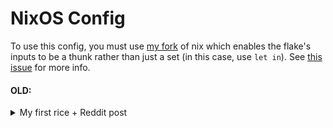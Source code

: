 # NixOS Config

To use this config, you must use [my fork](https://www.github.com/flafydev/nix) of nix which enables the flake's inputs to be a thunk rather than just a set (in this case, use `let in`).
See [this issue](https://github.com/NixOS/nix/issues/3966) for more info.

#### OLD:
<details>
  <summary>My first rice + Reddit post</summary>

[![sscombined](https://user-images.githubusercontent.com/44374434/184814236-0f2b53ed-52de-4cc1-bd93-9dd343bf0f42.png)](https://www.reddit.com/r/unixporn/comments/wor3id/i3_first_time_ricing_i_like_transparency_and_blur/)
</details>


